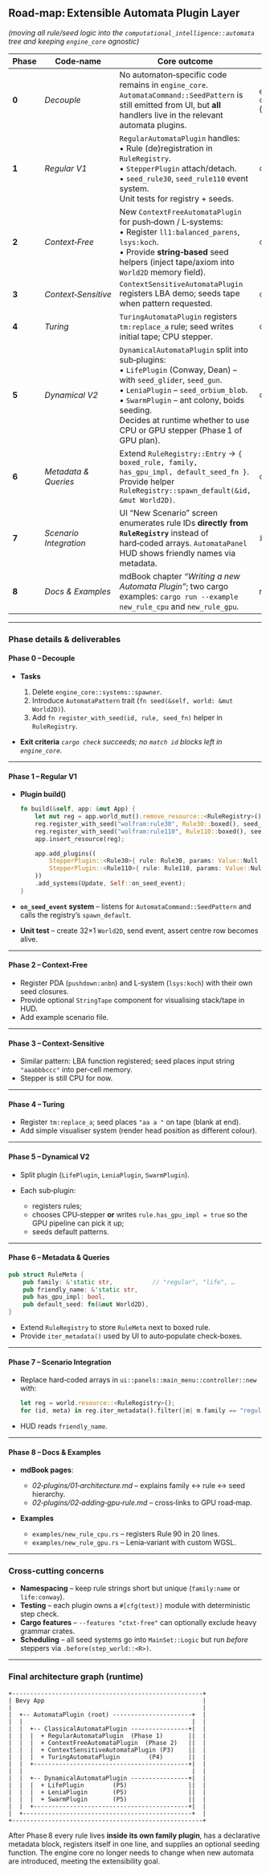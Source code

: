 ## Road‑map: **Extensible Automata Plugin Layer**

*(moving all rule/seed logic into the `computational_intelligence::automata` tree and keeping `engine_core` agnostic)*

| Phase | Code‑name              | Core outcome                                                                                                                                                                                                                                                                                 | Key sub‑crates / modules touched                                                             |
| ----- | ---------------------- | -------------------------------------------------------------------------------------------------------------------------------------------------------------------------------------------------------------------------------------------------------------------------------------------- | -------------------------------------------------------------------------------------------- |
| **0** | *Decouple*             | No automaton‑specific code remains in `engine_core`.  `AutomataCommand::SeedPattern` is still emitted from UI, but **all** handlers live in the relevant automata plugins.                                                                                                                   | `engine_core::systems::spawner` (delete); `computational_intelligence::registry` (+metadata) |
| **1** | *Regular V1*           | `RegularAutomataPlugin` handles:<br>• Rule (de)registration in `RuleRegistry`.<br>• `StepperPlugin` attach/detach.<br>• `seed_rule30`, `seed_rule110` event system.<br>Unit tests for registry + seeds.                                                                                      | `ci::automata::classical::regular::*`                                                        |
| **2** | *Context‑Free*         | New `ContextFreeAutomataPlugin` for push‑down / L‑systems:<br>• Register `ll1:balanced_parens`, `lsys:koch`.<br>• Provide **string‑based** seed helpers (inject tape/axiom into `World2D` memory field).                                                                                     | `ci::automata::classical::contextless::*`                                                    |
| **3** | *Context‑Sensitive*    | `ContextSensitiveAutomataPlugin` registers LBA demo; seeds tape when pattern requested.                                                                                                                                                                                                      | `ci::automata::classical::contextful::*`                                                     |
| **4** | *Turing*               | `TuringAutomataPlugin` registers `tm:replace_a` rule; seed writes initial tape; CPU stepper.                                                                                                                                                                                                 | `ci::automata::classical::turing::*`                                                         |
| **5** | *Dynamical V2*         | `DynamicalAutomataPlugin` split into sub‑plugins:<br>• `LifePlugin` (Conway, Dean) – with `seed_glider`, `seed_gun`.<br>• `LeniaPlugin` – `seed_orbium_blob`.<br>• `SwarmPlugin` – ant colony, boids seeding.<br>Decides at runtime whether to use CPU or GPU stepper (Phase 1 of GPU plan). | `ci::automata::dynamical::*`                                                                 |
| **6** | *Metadata & Queries*   | Extend `RuleRegistry::Entry` → `{ boxed_rule, family, has_gpu_impl, default_seed_fn }`.  Provide helper `RuleRegistry::spawn_default(&id, &mut World2D)`.                                                                                                                                    | `ci::registry`                                                                               |
| **7** | *Scenario Integration* | UI “New Scenario” screen enumerates rule IDs **directly from `RuleRegistry`** instead of hard‑coded arrays.  `AutomataPanel` HUD shows friendly names via metadata.                                                                                                                          | `io/output::ui::*`                                                                           |
| **8** | *Docs & Examples*      | mdBook chapter *“Writing a new Automata Plugin”*; two cargo examples: `cargo run --example new_rule_cpu` and `new_rule_gpu`.                                                                                                                                                                 | root docs, `examples/`                                                                       |

---

### Phase details & deliverables

#### **Phase 0 – Decouple**

* **Tasks**

  1. Delete `engine_core::systems::spawner`.
  2. Introduce `AutomataPattern` trait (`fn seed(&self, world: &mut World2D)`).
  3. Add `fn register_with_seed(id, rule, seed_fn)` helper in `RuleRegistry`.
* **Exit criteria**
  *`cargo check` succeeds; no `match id` blocks left in `engine_core`.*

---

#### **Phase 1 – Regular V1**

* **Plugin build()**

  ```rust
  fn build(&self, app: &mut App) {
      let mut reg = app.world_mut().remove_resource::<RuleRegistry>().unwrap_or_default();
      reg.register_with_seed("wolfram:rule30", Rule30::boxed(), seed_rule30);
      reg.register_with_seed("wolfram:rule110", Rule110::boxed(), seed_rule110);
      app.insert_resource(reg);

      app.add_plugins((
          StepperPlugin::<Rule30>{ rule: Rule30, params: Value::Null },
          StepperPlugin::<Rule110>{ rule: Rule110, params: Value::Null },
      ))
      .add_systems(Update, Self::on_seed_event);
  }
  ```
* **`on_seed_event` system** – listens for `AutomataCommand::SeedPattern` and calls the registry’s `spawn_default`.
* **Unit test** – create 32×1 `World2D`, send event, assert centre row becomes alive.

---

#### **Phase 2 – Context‑Free**

* Register PDA (`pushdown:anbn`) and L‑system (`lsys:koch`) with their own seed closures.
* Provide optional `StringTape` component for visualising stack/tape in HUD.
* Add example scenario file.

---

#### **Phase 3 – Context‑Sensitive**

* Similar pattern: LBA function registered; seed places input string `"aaabbbccc"` into per‑cell memory.
* Stepper is still CPU for now.

---

#### **Phase 4 – Turing**

* Register `tm:replace_a`; seed places `"aa a "` on tape (blank at end).
* Add simple visualiser system (render head position as different colour).

---

#### **Phase 5 – Dynamical V2**

* Split plugin (`LifePlugin`, `LeniaPlugin`, `SwarmPlugin`).
* Each sub‑plugin:

  * registers rules;
  * chooses CPU‑stepper **or** writes `rule.has_gpu_impl = true` so the GPU pipeline can pick it up;
  * seeds default patterns.

---

#### **Phase 6 – Metadata & Queries**

```rust
pub struct RuleMeta {
    pub family: &'static str,           // "regular", "life", …
    pub friendly_name: &'static str,
    pub has_gpu_impl: bool,
    pub default_seed: fn(&mut World2D),
}
```

* Extend `RuleRegistry` to store `RuleMeta` next to boxed rule.
* Provide `iter_metadata()` used by UI to auto‑populate check‑boxes.

---

#### **Phase 7 – Scenario Integration**

* Replace hard‑coded arrays in `ui::panels::main_menu::controller::new` with:

  ```rust
  let reg = world.resource::<RuleRegistry>();
  for (id, meta) in reg.iter_metadata().filter(|m| m.family == "regular") { … }
  ```
* HUD reads `friendly_name`.

---

#### **Phase 8 – Docs & Examples**

* **mdBook pages**:

  * *02‑plugins/01‑architecture.md* – explains family ↔ rule ↔ seed hierarchy.
  * *02‑plugins/02‑adding‑gpu‑rule.md* – cross‑links to GPU road‑map.
* **Examples**

  * `examples/new_rule_cpu.rs` – registers Rule 90 in 20 lines.
  * `examples/new_rule_gpu.rs` – Lenia‑variant with custom WGSL.

---

### Cross‑cutting concerns

* **Namespacing** – keep rule strings short but unique (`family:name` or `life:conway`).
* **Testing** – each plugin owns a `#[cfg(test)]` module with deterministic step check.
* **Cargo features** – `--features "ctxt-free"` can optionally exclude heavy grammar crates.
* **Scheduling** – all seed systems go into `MainSet::Logic` but run *before* steppers via `.before(step_world::<R>)`.

---

### Final architecture graph (runtime)

```
+-----------------------------------------------------+
| Bevy App                                            |
|                                                     |
|  +-- AutomataPlugin (root) ----------------------+  |
|  |                                               |  |
|  |  +-- ClassicalAutomataPlugin ----------------+|  |
|  |  |  + RegularAutomataPlugin  (Phase 1)       ||  |
|  |  |  + ContextFreeAutomataPlugin  (Phase 2)   ||  |
|  |  |  + ContextSensitiveAutomataPlugin (P3)    ||  |
|  |  |  + TuringAutomataPlugin        (P4)       ||  |
|  |  +-------------------------------------------+|  |
|  |                                               |  |
|  |  +-- DynamicalAutomataPlugin ----------------+|  |
|  |  |  + LifePlugin        (P5)                 ||  |
|  |  |  + LeniaPlugin       (P5)                 ||  |
|  |  |  + SwarmPlugin       (P5)                 ||  |
|  |  +-------------------------------------------+|  |
|  +-----------------------------------------------+  |
+-----------------------------------------------------+
```

After Phase 8 every rule lives **inside its own family plugin**, has a declarative metadata block, registers itself in one line, and supplies an optional seeding function. The engine core no longer needs to change when new automata are introduced, meeting the extensibility goal.
